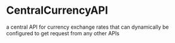 # CentralCurrencyAPI
a central API for currency exchange rates that can dynamically be configured to get request from any other APIs 
